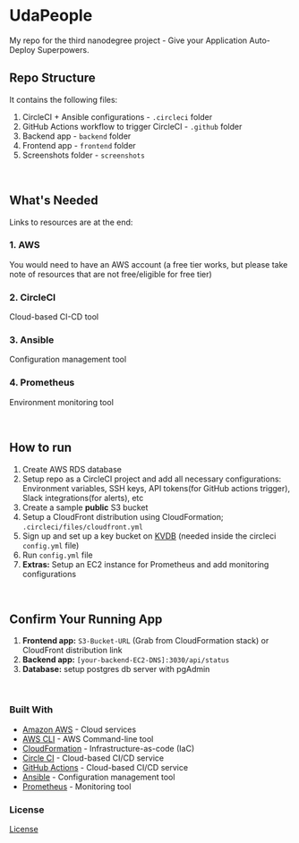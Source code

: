 # UdaPeople
My repo for the third nanodegree project - Give your Application Auto-Deploy Superpowers.

## Repo Structure
It contains the following files:
1. CircleCI + Ansible configurations - `.circleci` folder
2. GitHub Actions workflow to trigger CircleCI - `.github` folder
3. Backend app - `backend` folder
4. Frontend app - `frontend` folder
5. Screenshots folder - `screenshots`

<br/>


## What's Needed
Links to resources are at the end:
### 1. AWS
You would need to have an AWS account (a free tier works, but please take note of resources that are not free/eligible for free tier)

### 2. CircleCI
Cloud-based CI-CD tool

### 3. Ansible
Configuration management tool

### 4. Prometheus
Environment monitoring tool

<br/>

## How to run

1. Create AWS RDS database
2. Setup repo as a CircleCI project and add all necessary configurations: Environment variables, SSH keys, API tokens(for GitHub actions trigger), Slack integrations(for alerts), etc
3. Create a sample **public** S3 bucket
4. Setup a CloudFront distribution using CloudFormation; `.circleci/files/cloudfront.yml`
5. Sign up and set up a key bucket on [KVDB](https://kvdb.io/) (needed inside the circleci `config.yml` file)
6. Run `config.yml` file
7. **Extras:** Setup an EC2 instance for Prometheus and add monitoring configurations

<br/>

## Confirm Your Running App

1) **Frontend app:** `S3-Bucket-URL` (Grab from CloudFormation stack) or CloudFront distribution link
2) **Backend app:** `[your-backend-EC2-DNS]:3030/api/status`
3) **Database:** setup postgres db server with pgAdmin

<br/>

### Built With
- [Amazon AWS](https://aws.amazon.com/) - Cloud services
- [AWS CLI](https://aws.amazon.com/cli/) - AWS Command-line tool
- [CloudFormation](https://aws.amazon.com/cloudformation/) - Infrastructure-as-code (IaC)
- [Circle CI](www.circleci.com) - Cloud-based CI/CD service
- [GitHub Actions](https://github.com/features/actions) - Cloud-based CI/CD service
- [Ansible](https://www.ansible.com/) - Configuration management tool
- [Prometheus](https://prometheus.io/) - Monitoring tool

### License

[License](LICENSE.md)
